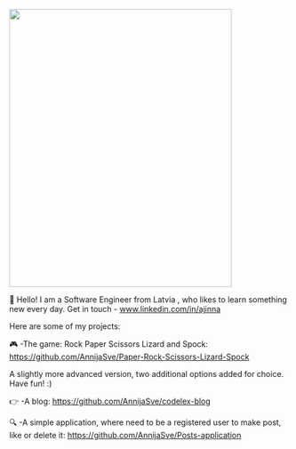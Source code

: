 
<img src="https://media.giphy.com/media/UOc4PvhTFl7BC/giphy.gif" width="400" height="500">



:wave: Hello! I am a Software Engineer from Latvia , who likes to learn something new every day. 
Get in touch - www.linkedin.com/in/ajinna

Here are some of my projects:

:video_game: -The game: Rock Paper Scissors Lizard and Spock: https://github.com/AnnijaSve/Paper-Rock-Scissors-Lizard-Spock

A slightly more advanced version, two additional options added for choice. Have fun! :)

:point_right: -A blog: https://github.com/AnnijaSve/codelex-blog

:mag: -A simple application, where need to be a registered user to make post, like or delete it: https://github.com/AnnijaSve/Posts-application
